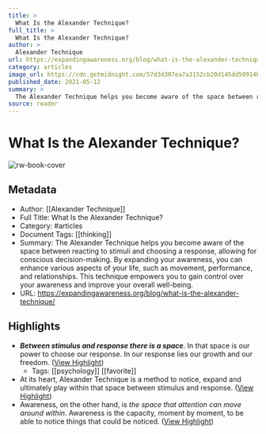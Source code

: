 ```yaml
---
title: >
  What Is the Alexander Technique?
full_title: >
  What Is the Alexander Technique?
author: >
  Alexander Technique
url: https://expandingawareness.org/blog/what-is-the-alexander-technique/
category: articles
image_url: https://cdn.getmidnight.com/57d3d307ea7a3152cb20d145dd50914b/2022/03/What-is-the-Alexander-Technique-_900px.jpg
published_date: 2021-05-12
summary: >
  The Alexander Technique helps you become aware of the space between reacting to stimuli and choosing a response, allowing for conscious decision-making. By expanding your awareness, you can enhance various aspects of your life, such as movement, performance, and relationships. This technique empowers you to gain control over your awareness and improve your overall well-being.
source: reader
---
```

# What Is the Alexander Technique?

![rw-book-cover](https://cdn.getmidnight.com/57d3d307ea7a3152cb20d145dd50914b/2022/03/What-is-the-Alexander-Technique-_900px.jpg)

## Metadata
- Author: [[Alexander Technique]]
- Full Title: What Is the Alexander Technique?
- Category: #articles
- Document Tags: [[thinking]] 
- Summary: The Alexander Technique helps you become aware of the space between reacting to stimuli and choosing a response, allowing for conscious decision-making. By expanding your awareness, you can enhance various aspects of your life, such as movement, performance, and relationships. This technique empowers you to gain control over your awareness and improve your overall well-being.
- URL: https://expandingawareness.org/blog/what-is-the-alexander-technique/

## Highlights
- ***Between stimulus and response there is a space***. In that space is our power to choose our response. In our response lies our growth and our freedom. ([View Highlight](https://read.readwise.io/read/01htj66222pcex4tfn3twxq3f2))
    - Tags: [[psychology]] [[favorite]] 
- At its heart, Alexander Technique is a method to notice, expand and ultimately play within that space between stimulus and response. ([View Highlight](https://read.readwise.io/read/01htj66556s6vd1bak6xchx6qr))
- Awareness, on the other hand, is *the space that attention can move around within*. Awareness is the capacity, moment by moment, to be able to notice things that could be noticed. ([View Highlight](https://read.readwise.io/read/01htj69013d34trsh2f2e9stcc))


